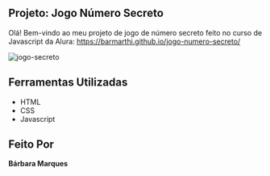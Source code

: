 ## Projeto: Jogo Número Secreto


 Olá! Bem-vindo ao meu projeto de jogo de número secreto feito no curso de Javascript da Alura: https://barmarthi.github.io/jogo-numero-secreto/

![jogo-secreto](https://github.com/user-attachments/assets/249b3f4d-6325-4559-9892-973966d8f5b8)



## Ferramentas Utilizadas

- HTML
- CSS
- Javascript

## Feito Por

**Bárbara Marques**
